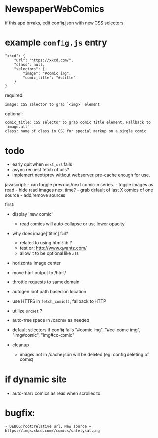 # NewspaperWebComics

if this app breaks, edit config.json with new CSS selectors


# example `config.js` entry

    "xkcd": {
        "url": "https://xkcd.com/",
        "class": null,
        "selectors": {
            "image": "#comic img",
            "comic_title": "#ctitle"
        }
    }

required:

    image: CSS selector to grab `<img>` element

optional:

    comic_title: CSS selector to grab comic title element. Fallback to `image.alt`
    class: name of class in CSS for special markup on a single comic

# todo

- early quit when `next_url` fails
- async request fetch of urls?
- implement next/prev without webserver. pre-cache enough for use.

javascript:
    - can toggle previous/next comic in series.
    - toggle images as read
    - hide read images next time?
    - grab default of last X comics of one source
    - add/remove sources

first:
- display 'new comic'
    - read comics will auto-collapse or use lower opacity

- why does image['title'] fail?
    - related to using html5lib ?
    - test on: http://www.qwantz.com/
    - allow it to be optional like `alt`

- horizontal image center
- move html output to /html/

- throttle requests to same domain
- autogen root path based on location

- use HTTPS in `fetch_comic()`, fallback to HTTP
- utilize `srcset` ?

- auto-free space in /cache/ as needed

- default selectors if config fails
    "#comic img", "#cc-comic img", "img#comic", "img#cc-comic"

- cleanup
    - images not in /cache.json will be deleted (eg. config deleting of comic)


# if dynamic site

- auto-mark comics as read when scrolled to

# bugfix:

    - DEBUG:root:relative url, New source = https://imgs.xkcd.com//comics/safetysat.png
